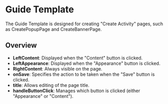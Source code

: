 # Guide Template

The Guide Template is designed for creating "Create Activity" pages, such as CreatePopupPage and CreateBannerPage.

## Overview

- **LeftContent**: Displayed when the "Content" button is clicked.
- **LeftAppearance**: Displayed when the "Appearance" button is clicked.
- **RightContent**: Always visible on the page.
- **onSave**: Specifies the action to be taken when the "Save" button is clicked.
- **title**: Allows editing of the page title.
- **handleButtonClick**: Manages which button is clicked (either "Appearance" or "Content").
